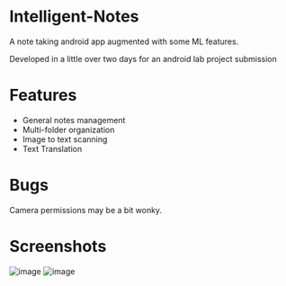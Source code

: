 # Intelligent-Notes
A note taking android app augmented with some ML features.

Developed in a little over two days for an android lab project submission
# Features

* General notes management
* Multi-folder organization
* Image to text scanning
* Text Translation


# Bugs

Camera permissions may be a bit wonky.

# Screenshots

![image](https://user-images.githubusercontent.com/40635533/236447903-ee2cf908-9e91-42c4-8d04-b0393b4b3839.png)
![image](https://user-images.githubusercontent.com/40635533/236447965-68af410e-fdde-42da-bd3d-4e7796361515.png)

